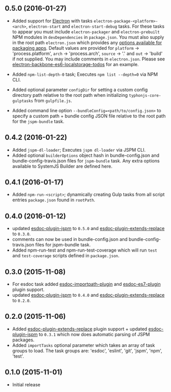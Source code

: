 ## 0.5.0 (2016-01-27)
- Added support for [Electron](http://electron.atom.io/) with tasks `electron-package-<platform>-<arch>`, `electron-start` and `electron-start-debug` tasks. For these tasks to appear you must include `electron-packager` and `electron-prebuilt` NPM modules in `devDependencies` in `package.json`. You must also supply in the root path `electron.json` which provides any [options available for packaging apps](https://www.npmjs.com/package/electron-packager#programmatic-api). Default values are provided for `platform` -> 'process.platform', `arch` -> 'process.arch', `source` -> '.' and `out` -> 'build' if not supplied. You may include comments in `electron.json`. Please see [electron-backbone-es6-localstorage-todos](https://github.com/typhonjs-demos/backbone-es6-localstorage-todos) for an example.

- Added `npm-list-depth-0` task; Executes `npm list --depth=0` via NPM CLI.
 
- Added optional parameter `configDir` for setting a custom config directory path relative to the root path when initializing `typhonjs-core-gulptasks` from `gulpfile.js`.

- Added command line option `--bundleConfig=<path/to/config.json>` to specify a custom path + bundle config JSON file relative to the root path for the `jspm-bundle` task.

## 0.4.2 (2016-01-22)
- Added `jspm-dl-loader`; Executes `jspm dl-loader` via JSPM CLI. 
- Added optional `builderOptions` object hash in bundle-config.json and bundle-config-travis.json files for `jspm-bundle` task. Any extra options available to SystemJS Builder are defined here. 

## 0.4.1 (2016-01-17)
- Added `npm-run-<script>`; dynamically creating Gulp tasks from all script entries `package.json` found in `rootPath`. 

## 0.4.0 (2016-01-12)
- updated [esdoc-plugin-jspm](https://www.npmjs.com/package/esdoc-plugin-jspm) to `0.5.0` and
[esdoc-plugin-extends-replace](https://www.npmjs.com/package/esdoc-plugin-extends-replace) to `0.3.0`.
- comments can now be used in bundle-config.json and bundle-config-travis.json files for jspm-bundle task.
- Added npm-run-test and npm-run-test-coverage which will run `test` and `test-coverage` scripts defined in `package.json`.

## 0.3.0 (2015-11-08)
- For esdoc task added [esdoc-importpath-plugin](https://www.npmjs.com/package/esdoc-importpath-plugin]) and
[esdoc-es7-plugin](https://www.npmjs.com/package/esdoc-es7-plugin) plugin support.
- updated [esdoc-plugin-jspm](https://www.npmjs.com/package/esdoc-plugin-jspm) to `0.4.0` and
[esdoc-plugin-extends-replace](https://www.npmjs.com/package/esdoc-plugin-extends-replace) to `0.2.0`.

## 0.2.0 (2015-11-06)
- Added [esdoc-plugin-extends-replace](https://www.npmjs.com/package/esdoc-plugin-extends-replace) plugin support +
updated [esdoc-plugin-jspm](https://www.npmjs.com/package/esdoc-plugin-jspm) to `0.3.1` which now does automatic
parsing of JSPM packages.
- Added `importTasks` optional parameter which takes an array of task groups to load. The task groups are: 'esdoc',
'eslint', 'git', 'jspm', 'npm', 'test'.

## 0.1.0 (2015-11-01)
- Initial release
